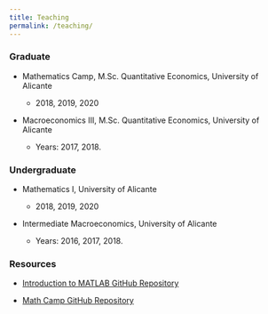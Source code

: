 ```yaml
---
title: Teaching
permalink: /teaching/
---
```


### Graduate

- Mathematics Camp, M.Sc. Quantitative Economics, University of Alicante
  - 2018, 2019, 2020

- Macroeconomics III, M.Sc. Quantitative Economics, University of Alicante
  - Years: 2017, 2018.

### Undergraduate

- Mathematics I, University of Alicante
  - 2018, 2019, 2020

- Intermediate Macroeconomics, University of Alicante
  - Years: 2016, 2017, 2018.

### Resources

- [Introduction to MATLAB GitHub Repository](https://github.com/rafserqui/matlab-intro)

- [Math Camp GitHub Repository](https://github.com/rafserqui/math-camp)
